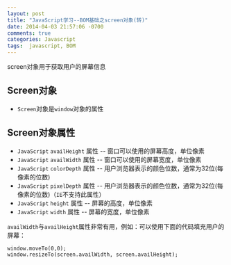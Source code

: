 ```yaml
---
layout: post
title: "JavaScript学习--BOM基础之screen对象(转)"
date: 2014-04-03 21:57:06 -0700
comments: true
categories: Javascript
tags:  javascript, BOM
---
```


screen对象用于获取用户的屏幕信息

## Screen对象

* `Screen`对象是`window`对象的属性


## Screen对象属性

* `JavaScript` `availHeight` 属性	--	窗口可以使用的屏幕高度，单位像素
* `JavaScript` `availWidth` 属性	--	窗口可以使用的屏幕宽度，单位像素
* `JavaScript` `colorDepth` 属性	--	用户浏览器表示的颜色位数，通常为32位(每像素的位数)
* `JavaScript` `pixelDepth` 属性	--	用户浏览器表示的颜色位数，通常为32位(每像素的位数)（`IE`不支持此属性）
* `JavaScript` `height` 属性	--	屏幕的高度，单位像素
* `JavaScript` `width` 属性	--	屏幕的宽度，单位像素

`availWidth`与`availHeight`属性非常有用，例如：可以使用下面的代码填充用户的屏幕：


	window.moveTo(0,0);
	window.resizeTo(screen.availWidth, screen.availHeight);
